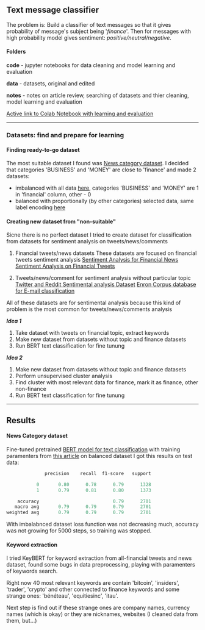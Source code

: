 ## Text message classifier

The problem is: 
Build a classifier of text messages so that it gives probability of message's subject being '*finance*'.
Then for messages with high probability model gives sentiment: *positive/neutral/negative*.

#### Folders
**code** - jupyter notebooks for data cleaning and model learning and evaluation

**data** - datasets, original and edited

**notes** - notes on article review, searching of datasets and thier cleaning, model learning and evaluation

[Active link to Colab Notebook with learning and evaluation](https://colab.research.google.com/drive/1JAieTnBlVFxX7bnOXiW04GYMJxQhs0xD?usp=sharing)

---

### Datasets: find and prepare for learning
#### Finding ready-to-go dataset

The most suitable dataset I found was [News category dataset](https://www.kaggle.com/rmisra/news-category-dataset). 
I decided that categories 'BUSINESS' and 'MONEY' are close to 'finance' and made 2 datasets:
- imbalanced with all data [here](./data/news_cleaned.csv), categories 'BUSINESS' and 'MONEY' are 1 in 'financial' column, other - 0 
- balanced with proportionally (by other categories) selected data, same label encoding [here](./data/news_cleaned_balanced.csv)

#### Creating new dataset from "non-suitable"

Sicne there is no perfect dataset I tried to create dataset for classification from datasets for sentiment analysis on tweets/news/comments

1. Financial tweets/news datasets
   These datasets are focused on financial tweets sentiment analysis
   [Sentiment Analysis for Financial News](https://www.kaggle.com/ankurzing/sentiment-analysis-for-financial-news)
   [Sentiment Analysis on Financial Tweets](https://www.kaggle.com/vivekrathi055/sentiment-analysis-on-financial-tweets)

2. Tweets/news/comment for sentiment analysis without particular topic
   [Twitter and Reddit Sentimental analysis Dataset](https://www.kaggle.com/cosmos98/twitter-and-reddit-sentimental-analysis-dataset)
   [Enron Corpus database for E-mail classification](https://github.com/anthdm/ml-email-clustering/blob/master/split_emails.csv)

All of these datasets are for sentimental analysis because this kind of problem is the most common for tweets/news/comments analysis

***Idea 1***
1. Take dataset with tweets on financial topic, extract keywords
2. Make new dataset from datasets without topic and finance datasets
3. Run BERT text classification for fine tunung

***Idea 2***
1. Make new dataset from datasets without topic and finance datasets
2. Perform unsupervised cluster analysis
3. Find cluster with most relevant data for finance, mark it as finance, other non-finance
4. Run BERT text classification for fine tunung

---

## Results

#### News Category dataset

Fine-tuned pretrained [BERT model for text classification](https://huggingface.co/transformers/model_doc/bert.html?highlight=bertforsequenceclassification#transformers.BertForSequenceClassification) with training paramenters from [this article](https://www.thepythoncode.com/article/finetuning-bert-using-huggingface-transformers-python) on balanced dataset I got this results on test data: 
```python
              precision    recall  f1-score   support

           0       0.80      0.78      0.79      1328
           1       0.79      0.81      0.80      1373

    accuracy                           0.79      2701
   macro avg       0.79      0.79      0.79      2701
weighted avg       0.79      0.79      0.79      2701
```

With imbalabnced dataset loss function was not decreasing much, accuracy was not growing for 5000 steps, so training was stopped.

#### Keyword extraction

I tried KeyBERT for keyword extraction from all-financial tweets and news dataset, found some bugs in data preprocessing, playing with paramenters of keywords search. 

Right now 40 most relevant keywords are contain 'bitcoin', 'insiders', 'trader', 'crypto' and other  connected to finance keywords and some strange ones: 'bénéteau', 'equitiesinc', 'itau'.

Next step is find out if these strange ones are company names, currency names (which is okay) or they are nicknames, websites (I cleaned data from them, but...) 
